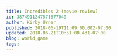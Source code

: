 ```yaml
---
title: Incredibles 2 (movie review)
id: 3874911247571677049
author: Kirby Urner
published: 2018-06-19T11:09:00.002-07:00
updated: 2018-06-21T10:51:00.431-07:00
blog: world_game
tags: 
---
```


